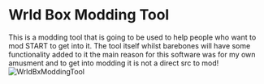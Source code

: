 
# Wrld Box Modding Tool

This is a modding tool that is going to be used to help people who want to mod START to get into it. 
The tool itself whilst barebones will have some functionality added to it the main reason for this software was for my own amusment and to get into modding it is not a direct src to mod!
![WrldBxModdingTool](https://tokei.rs/b1/github/MasonScarbro/WrldBxModdingTool)
